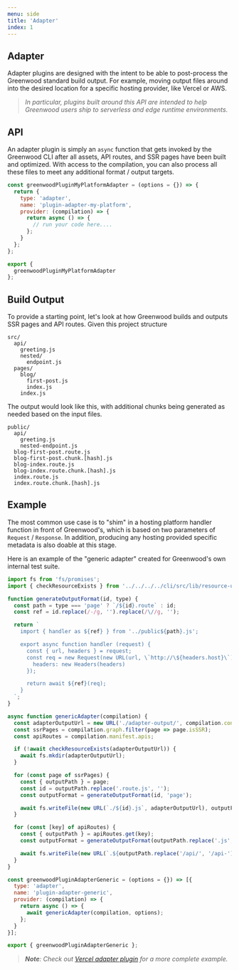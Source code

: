 ```yaml
---
menu: side
title: 'Adapter'
index: 1
---
```


## Adapter

Adapter plugins are designed with the intent to be able to post-process the Greenwood standard build output.  For example, moving output files around into the desired location for a specific hosting provider, like Vercel or AWS.

> _In particular, plugins built around this API are intended to help Greenwood users ship to serverless and edge runtime environments._

## API

An adapter plugin is simply an `async` function that gets invoked by the Greenwood CLI after all assets, API routes, and SSR pages have been built and optimized.  With access to the compilation, you can also process all these files to meet any additional format / output targets.

<!-- eslint-disable no-unused-vars -->
```js
const greenwoodPluginMyPlatformAdapter = (options = {}) => {
  return {
    type: 'adapter',
    name: 'plugin-adapter-my-platform',
    provider: (compilation) => {
      return async () => {
        // run your code here....
      };
    }
  };
};

export {
  greenwoodPluginMyPlatformAdapter
};
```

## Build Output

To provide a starting point, let's look at how Greenwood builds and outputs SSR pages and API routes.  Given this project structure
```shell
src/
  api/
    greeting.js
    nested/
      endpoint.js
  pages/
    blog/
      first-post.js
      index.js
    index.js
```

The output would look like this, with additional chunks being generated as needed based on the input files.
```
public/
  api/
    greeting.js
    nested-endpoint.js
  blog-first-post.route.js
  blog-first-post.chunk.[hash].js
  blog-index.route.js
  blog-index.route.chunk.[hash].js
  index.route.js
  index.route.chunk.[hash].js
```

## Example

The most common use case is to "shim" in a hosting platform handler function in front of Greenwood's, which is based on two parameters of `Request` / `Response`.  In addition, producing any hosting provided specific metadata is also doable at this stage.

Here is an example of the "generic adapter" created for Greenwood's own internal test suite.

```js
import fs from 'fs/promises';
import { checkResourceExists } from '../../../../cli/src/lib/resource-utils.js';

function generateOutputFormat(id, type) {
  const path = type === 'page' ? `/${id}.route` : id;
  const ref = id.replace(/-/g, '').replace(/\//g, '');

  return `
    import { handler as ${ref} } from '../public${path}.js';

    export async function handler (request) {
      const { url, headers } = request;
      const req = new Request(new URL(url, \`http://\${headers.host}\`), {
        headers: new Headers(headers)
      });

      return await ${ref}(req);
    }
  `;
}

async function genericAdapter(compilation) {
  const adapterOutputUrl = new URL('./adapter-output/', compilation.context.projectDirectory);
  const ssrPages = compilation.graph.filter(page => page.isSSR);
  const apiRoutes = compilation.manifest.apis;

  if (!await checkResourceExists(adapterOutputUrl)) {
    await fs.mkdir(adapterOutputUrl);
  }

  for (const page of ssrPages) {
    const { outputPath } = page;
    const id = outputPath.replace('.route.js', '');
    const outputFormat = generateOutputFormat(id, 'page');

    await fs.writeFile(new URL(`./${id}.js`, adapterOutputUrl), outputFormat);
  }

  for (const [key] of apiRoutes) {
    const { outputPath } = apiRoutes.get(key);
    const outputFormat = generateOutputFormat(outputPath.replace('.js', ''), 'api');

    await fs.writeFile(new URL(`.${outputPath.replace('/api/', '/api-')}`, adapterOutputUrl), outputFormat);
  }
}

const greenwoodPluginAdapterGeneric = (options = {}) => [{
  type: 'adapter',
  name: 'plugin-adapter-generic',
  provider: (compilation) => {
    return async () => {
      await genericAdapter(compilation, options);
    };
  }
}];

export { greenwoodPluginAdapterGeneric };
```

> _**Note**: Check out [Vercel adapter plugin](https://github.com/ProjectEvergreen/greenwood/tree/master/packages/plugin-adapter-vercel) for a more complete example._